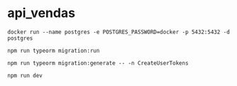 # api_vendas

```
docker run --name postgres -e POSTGRES_PASSWORD=docker -p 5432:5432 -d postgres
```

```
npm run typeorm migration:run
```

```
npm run typeorm migration:generate -- -n CreateUserTokens
```

```
npm run dev
```

